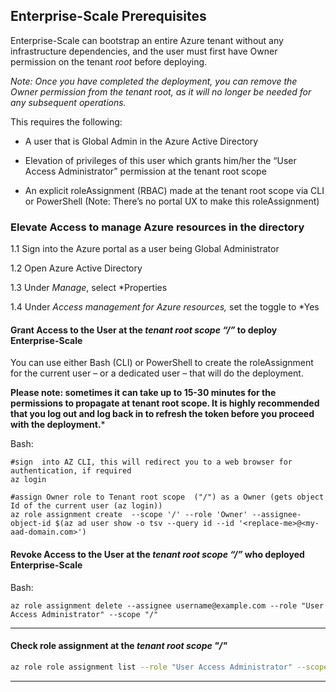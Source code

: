 ## Enterprise-Scale Prerequisites

Enterprise-Scale can bootstrap an entire Azure tenant without any infrastructure dependencies, and the user must first have Owner permission on the tenant *root* before deploying.

*Note: Once you have completed the deployment, you can remove the Owner permission from the tenant root, as it will no longer be needed for any subsequent operations.*

This requires the following:

- A user that is Global Admin in the Azure Active Directory

- Elevation of privileges of this user which grants him/her the “User Access Administrator” permission at the tenant root scope

- An explicit roleAssignment (RBAC) made at the tenant root scope via CLI or PowerShell (Note: There’s no portal UX to make this roleAssignment)

### [](https://github.com/Azure/Enterprise-Scale/wiki/Deploying-Enterprise-Scale-Pre-requisites#elevate-access-to-manage-azure-resources-in-the-directory)Elevate Access to manage Azure resources in the directory

1.1 Sign into the Azure portal as a user being Global Administrator

1.2 Open Azure Active Directory

1.3 Under *Manage*, select *Properties

1.4 Under *Access management for Azure resources,* set the toggle to *Yes

#### Grant Access to the User at the *tenant root scope “/”* to deploy Enterprise-Scale

You can use either Bash (CLI) or PowerShell to create the roleAssignment for the current user – or a dedicated user – that will do the deployment.

**Please note: sometimes it can take up to 15-30 minutes for the permissions to propagate at tenant root scope. It is highly recommended that you log out and log back in to refresh the token before you proceed with the deployment.***

Bash:

```shell
#sign  into AZ CLI, this will redirect you to a web browser for authentication, if required
az login

#assign Owner role to Tenant root scope  ("/") as a Owner (gets object Id of the current user (az login))
az role assignment create  --scope '/' --role 'Owner' --assignee-object-id $(az ad user show -o tsv --query id --id '<replace-me>@<my-aad-domain.com>')
```

#### Revoke Access to the User at the *tenant root scope “/”* who deployed Enterprise-Scale

Bash:

```shell
az role assignment delete --assignee username@example.com --role "User Access Administrator" --scope "/"
```

---

#### Check role assignment at the *tenant root scope "/"*

```bash
az role role assignment list --role "User Access Administrator" --scope "/"
```

---

